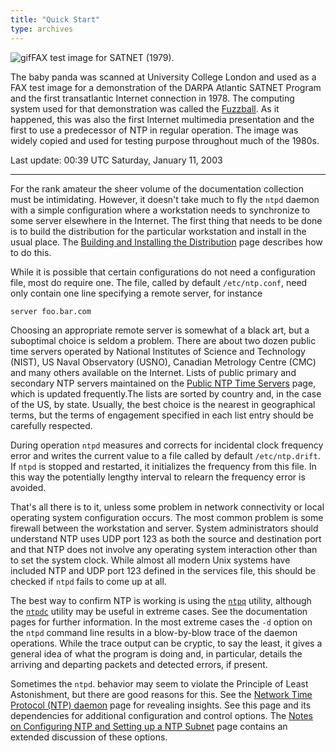 ```yaml
---
title: "Quick Start"
type: archives
---
```


![gif](/archives/pic/panda.gif)FAX test image for SATNET (1979).

The baby panda was scanned at University College London and used as a FAX test image for a demonstration of the DARPA Atlantic SATNET Program and the first transatlantic Internet connection in 1978. The computing system used for that demonstration was called the [Fuzzball](/reflib/papers/fuzz.pdf). As it happened, this was also the first Internet multimedia presentation and the first to use a predecessor of NTP in regular operation. The image was widely copied and used for testing purpose throughout much of the 1980s.

Last update: 00:39 UTC Saturday, January 11, 2003

* * *

For the rank amateur the sheer volume of the documentation collection must be intimidating. However, it doesn't take much to fly the <code>ntpd</code> daemon with a simple configuration where a workstation needs to synchronize to some server elsewhere in the Internet. The first thing that needs to be done is to build the distribution for the particular workstation and install in the usual place. The [Building and Installing the Distribution](/archives/4.2.0/build/) page describes how to do this.

While it is possible that certain configurations do not need a configuration file, most do require one. The file, called by default <code>/etc/ntp.conf</code>, need only contain one line specifying a remote server, for instance

`server foo.bar.com`

Choosing an appropriate remote server is somewhat of a black art, but a suboptimal choice is seldom a problem. There are about two dozen public time servers operated by National Institutes of Science and Technology (NIST), US Naval Observatory (USNO), Canadian Metrology Centre (CMC) and many others available on the Internet. Lists of public primary and secondary NTP servers maintained on the [Public NTP Time Servers](/support/servers/) page, which is updated frequently.The lists are sorted by country and, in the case of the US, by state. Usually, the best choice is the nearest in geographical terms, but the terms of engagement specified in each list entry should be carefully respected.

During operation <code>ntpd</code> measures and corrects for incidental clock frequency error and writes the current value to a file called by default <code>/etc/ntp.drift</code>. If <code>ntpd</code> is stopped and restarted, it initializes the frequency from this file. In this way the potentially lengthy interval to relearn the frequency error is avoided.

That's all there is to it, unless some problem in network connectivity or local operating system configuration occurs. The most common problem is some firewall between the workstation and server. System administrators should understand NTP uses UDP port 123 as both the source and destination port and that NTP does not involve any operating system interaction other than to set the system clock. While almost all modern Unix systems have included NTP and UDP port 123 defined in the services file, this should be checked if <code>ntpd</code> fails to come up at all.

The best way to confirm NTP is working is using the [<code>ntpq</code>](/archives/4.2.0/ntpq/) utility, although the [<code>ntpdc</code>](/archives/4.2.0/ntpdc) utility may be useful in extreme cases. See the documentation pages for further information. In the most extreme cases the <code>-d</code> option on the <code>ntpd</code> command line results in a blow-by-blow trace of the daemon operations. While the trace output can be cryptic, to say the least, it gives a general idea of what the program is doing and, in particular, details the arriving and departing packets and detected errors, if present.

Sometimes the <code>ntpd</code>. behavior may seem to violate the Principle of Least Astonishment, but there are good reasons for this. See the [Network Time Protocol (NTP) daemon](/archives/4.2.0/ntpd/) page for revealing insights. See this page and its dependencies for additional configuration and control options. The [Notes on Configuring NTP and Setting up a NTP Subnet](/archives/4.2.0/notes/) page contains an extended discussion of these options.